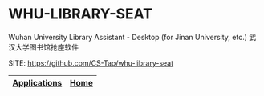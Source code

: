 # WHU-LIBRARY-SEAT
 
 Wuhan University Library Assistant - Desktop (for Jinan University, etc.) 武汉大学图书馆抢座软件
 
 SITE: https://github.com/CS-Tao/whu-library-seat

 | [Applications](https://portable-linux-apps.github.io/apps.html) | [Home](https://portable-linux-apps.github.io)
 | --- | --- |
